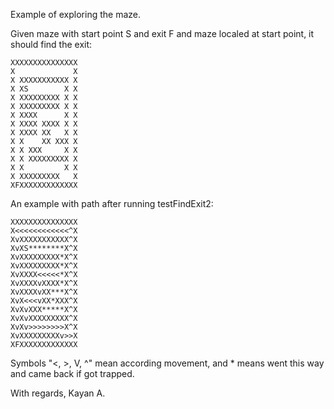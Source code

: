 Example of exploring the maze.

Given maze with start point S and exit F and maze localed at start point, it should find the exit:
```
XXXXXXXXXXXXXXX
X             X
X XXXXXXXXXXX X
X XS        X X
X XXXXXXXXX X X
X XXXXXXXXX X X
X XXXX      X X
X XXXX XXXX X X
X XXXX XX   X X
X X    XX XXX X
X X XXX     X X
X X XXXXXXXXX X
X X         X X
X XXXXXXXXX   X
XFXXXXXXXXXXXXX
```

An example with path after running testFindExit2:
```
XXXXXXXXXXXXXXX
X<<<<<<<<<<<<^X
XvXXXXXXXXXXX^X
XvXS********X^X
XvXXXXXXXXX*X^X
XvXXXXXXXXX*X^X
XvXXXX<<<<<*X^X
XvXXXXvXXXX*X^X
XvXXXXvXX***X^X
XvX<<<vXX*XXX^X
XvXvXXX*****X^X
XvXvXXXXXXXXX^X
XvXv>>>>>>>>X^X
XvXXXXXXXXXv>>X
XFXXXXXXXXXXXXX
```

Symbols "<, >, V, ^" mean according movement, and * means went this way and came back if got trapped.

With regards,
Kayan A.











